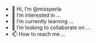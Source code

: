 - 👋 Hi, I’m @missperla
- 👀 I’m interested in ...
- 🌱 I’m currently learning ...
- 💞️ I’m looking to collaborate on ...
- 📫 How to reach me ...

<!---
missperla/missperla is a ✨ special ✨ repository because its `README.md` (this file) appears on your GitHub profile.
You can click the Preview link to take a look at your changes.
--->
